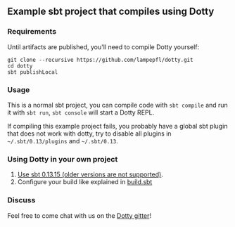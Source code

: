 ## Example sbt project that compiles using Dotty

### Requirements

Until artifacts are published, you'll need to compile Dotty yourself:
```shell
git clone --recursive https://github.com/lampepfl/dotty.git
cd dotty
sbt publishLocal
```

### Usage

This is a normal sbt project, you can compile code with `sbt compile` and run it
with `sbt run`, `sbt console` will start a Dotty REPL.

If compiling this example project fails, you probably have a global sbt plugin
that does not work with dotty, try to disable all plugins in
`~/.sbt/0.13/plugins` and `~/.sbt/0.13`.

### Using Dotty in your own project

1. [Use sbt 0.13.15 (older versions are not supported)](https://github.com/smarter/dotty-example-project/blob/master/project/build.properties).
2. Configure your build like explained in [build.sbt](https://github.com/smarter/dotty-example-project/blob/master/build.sbt#L7-L8)

### Discuss

Feel free to come chat with us on the
[Dotty gitter](http://gitter.im/lampepfl/dotty)!
